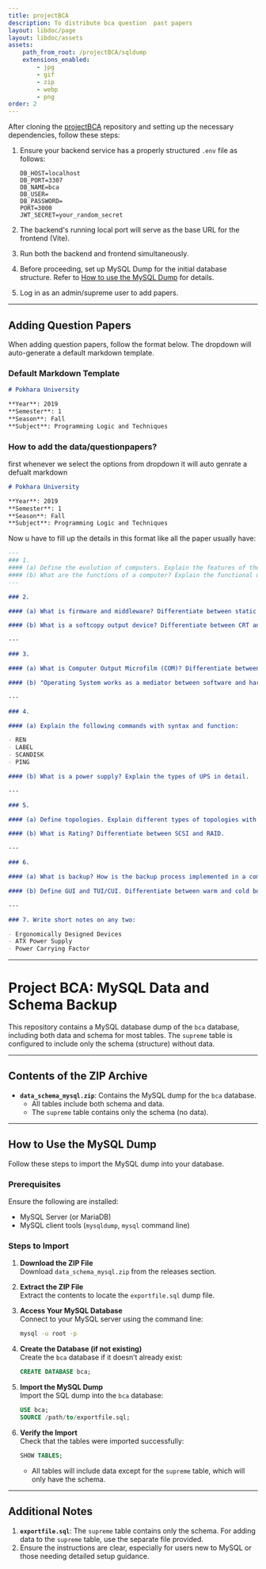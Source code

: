 ```yaml
---
title: projectBCA
description: To distribute bca question  past papers
layout: libdoc/page
layout: libdoc/assets
assets:
    path_from_root: /projectBCA/sqldump
    extensions_enabled:
        - jpg
        - gif
        - zip
        - webp
        - png
order: 2
---
```

After cloning the [projectBCA](https://github.com/Loftyvirus/projectBCA) repository and setting up the necessary dependencies, follow these steps:  

1. Ensure your backend service has a properly structured `.env` file as follows:  

   ```env
   DB_HOST=localhost
   DB_PORT=3307
   DB_NAME=bca
   DB_USER=
   DB_PASSWORD=
   PORT=3000
   JWT_SECRET=your_random_secret
   ```

2. The backend's running local port will serve as the base URL for the frontend (Vite).  

3. Run both the backend and frontend simultaneously.  

4. Before proceeding, set up MySQL Dump for the initial database structure. Refer to [How to use the MySQL Dump](#how-to-use-the-mysql-dump) for details.  

5. Log in as an admin/supreme user to add papers.  

---

## Adding Question Papers

When adding question papers, follow the format below. The dropdown will auto-generate a default markdown template.

### Default Markdown Template

```markdown
# Pokhara University

**Year**: 2019  
**Semester**: 1  
**Season**: Fall  
**Subject**: Programming Logic and Techniques
```

### How to add the data/questionpapers?

first whenever we select the options from dropdown it will auto genrate a defualt markdown

```markdown
# Pokhara University

**Year**: 2019  
**Semester**: 1  
**Season**: Fall  
**Subject**: Programming Logic and Techniques
```

Now u have to fill up the details in this format like all the paper usually have:

```markdown
---
### 1.
#### (a) Define the evolution of computers. Explain the features of the fourth and fifth generations of computers.
#### (b) What are the functions of a computer? Explain the functional units of a computer with a diagram.
---

### 2.

#### (a) What is firmware and middleware? Differentiate between static and dynamic RAM.

#### (b) What is a softcopy output device? Differentiate between CRT and LCD monitors.

---

### 3.

#### (a) What is Computer Output Microfilm (COM)? Differentiate between impact and non-impact printers.

#### (b) "Operating System works as a mediator between software and hardware." Explain this statement with the functions of an OS.

---

### 4.

#### (a) Explain the following commands with syntax and function:

- REN
- LABEL
- SCANDISK
- PING

#### (b) What is a power supply? Explain the types of UPS in detail.

---

### 5.

#### (a) Define topologies. Explain different types of topologies with a diagram.

#### (b) What is Rating? Differentiate between SCSI and RAID.

---

### 6.

#### (a) What is backup? How is the backup process implemented in a computer? Explain backup methods.

#### (b) Define GUI and TUI/CUI. Differentiate between warm and cold booting.

---

### 7. Write short notes on any two:

- Ergonomically Designed Devices
- ATX Power Supply
- Power Carrying Factor
```

---

# Project BCA: MySQL Data and Schema Backup

This repository contains a MySQL database dump of the `bca` database, including both data and schema for most tables. The `supreme` table is configured to include only the schema (structure) without data.

---

## Contents of the ZIP Archive

- **`data_schema_mysql.zip`**: Contains the MySQL dump for the `bca` database.
  - All tables include both schema and data.
  - The `supreme` table contains only the schema (no data).

---

## How to Use the MySQL Dump

Follow these steps to import the MySQL dump into your database.

### Prerequisites

Ensure the following are installed:

- MySQL Server (or MariaDB)
- MySQL client tools (`mysqldump`, `mysql` command line)

### Steps to Import

1. **Download the ZIP File**  
   Download `data_schema_mysql.zip` from the releases section.

2. **Extract the ZIP File**  
   Extract the contents to locate the `exportfile.sql` dump file.

3. **Access Your MySQL Database**  
   Connect to your MySQL server using the command line:

   ```bash
   mysql -u root -p
   ```

4. **Create the Database (if not existing)**  
   Create the `bca` database if it doesn’t already exist:

   ```sql
   CREATE DATABASE bca;
   ```

5. **Import the MySQL Dump**  
   Import the SQL dump into the `bca` database:

   ```sql
   USE bca;
   SOURCE /path/to/exportfile.sql;
   ```

6. **Verify the Import**  
   Check that the tables were imported successfully:
   ```sql
   SHOW TABLES;
   ```
   - All tables will include data except for the `supreme` table, which will only have the schema.

---

## Additional Notes

1. **`exportfile.sql`**: The `supreme` table contains only the schema. For adding data to the `supreme` table, use the separate file provided.
2. Ensure the instructions are clear, especially for users new to MySQL or those needing detailed setup guidance.
